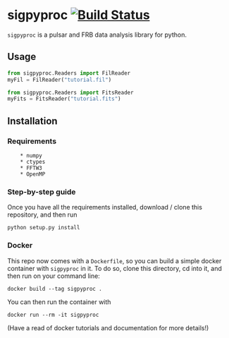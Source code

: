 sigpyproc  [![Build Status](https://travis-ci.org/pravirkr/sigpyproc.svg?branch=master)](https://travis-ci.org/pravirkr/sigpyproc)
=========   

`sigpyproc` is a pulsar and FRB data analysis library for python.

Usage
-----

```python
from sigpyproc.Readers import FilReader
myFil = FilReader("tutorial.fil")

from sigpyproc.Readers import FitsReader
myFits = FitsReader("tutorial.fits")

```

Installation
------------

### Requirements

	
        * numpy 
        * ctypes 
        * FFTW3
        * OpenMP

### Step-by-step guide

Once you have all the requirements installed, download / clone this repository, and then run

```
python setup.py install
```

### Docker

This repo now comes with a `Dockerfile`, so you can build a simple docker container with `sigpyproc` in it. To do so, clone this directory, cd into it, and then run on your command line:

```
docker build --tag sigpyproc .
```

You can then run the container with

```
docker run --rm -it sigpyproc
```

(Have a read of docker tutorials and documentation for more details!)

